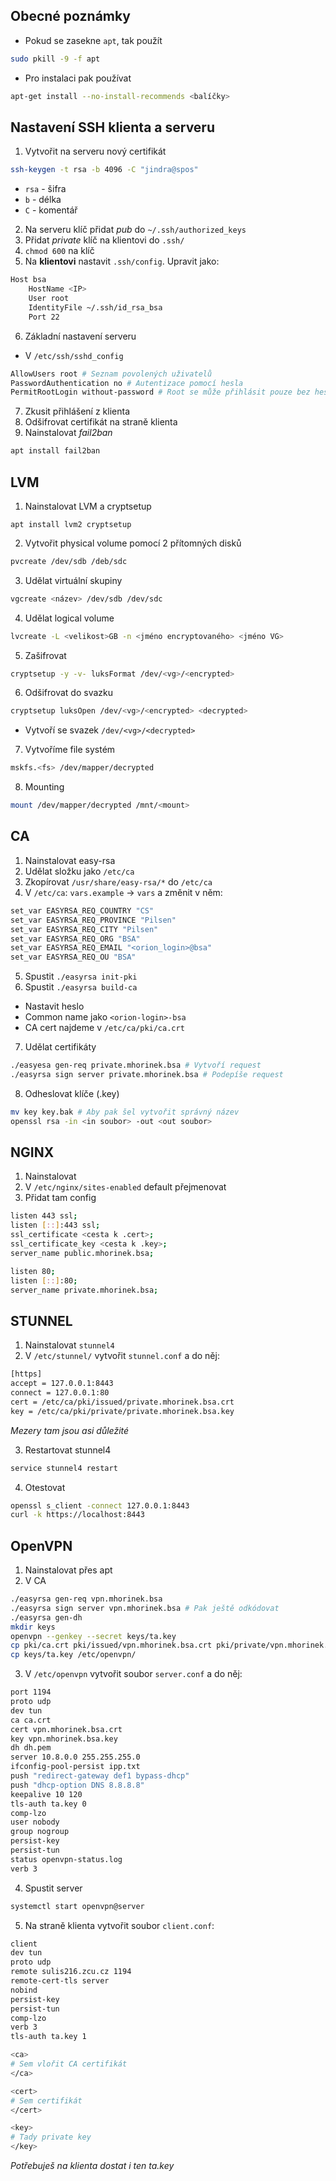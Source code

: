 ## Obecné poznámky

- Pokud se zasekne `apt`, tak použít 
```sh
sudo pkill -9 -f apt
```
- Pro instalaci pak používat
```sh
apt-get install --no-install-recommends <balíčky>
```

## Nastavení SSH klienta a serveru

1. Vytvořit na serveru nový certifikát
```sh
ssh-keygen -t rsa -b 4096 -C "jindra@spos"
```
- `rsa` - šifra
- `b` - délka
- `C` - komentář
2. Na serveru klíč přidat _pub_ do `~/.ssh/authorized_keys`
3. Přidat _private_ klíč na klientovi do `.ssh/`
4. `chmod 600` na klíč
5. Na __klientovi__ nastavit `.ssh/config`. Upravit jako:
```bash
Host bsa
    HostName <IP>
    User root
    IdentityFile ~/.ssh/id_rsa_bsa
    Port 22
```
6. Základní nastavení serveru
- V `/etc/ssh/sshd_config`
```sh
AllowUsers root # Seznam povolených uživatelů
PasswordAuthentication no # Autentizace pomocí hesla
PermitRootLogin without-password # Root se může přihlásit pouze bez hesla
```
7. Zkusit přihlášení z klienta
8. Odšifrovat certifikát na straně klienta
9. Nainstalovat _fail2ban_
```sh
apt install fail2ban
```

## LVM

1. Nainstalovat LVM a cryptsetup
```
apt install lvm2 cryptsetup
```
2. Vytvořit physical volume pomocí 2 přítomných disků
```sh
pvcreate /dev/sdb /deb/sdc
```
3. Udělat virtuální skupiny
```sh
vgcreate <název> /dev/sdb /dev/sdc
```
4. Udělat logical volume
```sh
lvcreate -L <velikost>GB -n <jméno encryptovaného> <jméno VG>
```
5. Zašifrovat
```sh
cryptsetup -y -v- luksFormat /dev/<vg>/<encrypted>
```
6. Odšifrovat do svazku
```sh
cryptsetup luksOpen /dev/<vg>/<encrypted> <decrypted>
```
- Vytvoří se svazek `/dev/<vg>/<decrypted>`
7. Vytvoříme file systém 
```sh
mskfs.<fs> /dev/mapper/decrypted
```
8. Mounting
```sh
mount /dev/mapper/decrypted /mnt/<mount>
```

## CA 

1. Nainstalovat easy-rsa
2. Udělat složku jako `/etc/ca`
3. Zkopírovat `/usr/share/easy-rsa/*` do `/etc/ca`
4. V `/etc/ca`: `vars.example` -> `vars` a změnit v něm:
```sh
set_var EASYRSA_REQ_COUNTRY "CS"
set_var EASYRSA_REQ_PROVINCE "Pilsen"
set_var EASYRSA_REQ_CITY "Pilsen"
set_var EASYRSA_REQ_ORG "BSA"
set_var EASYRSA_REQ_EMAIL "<orion_login>@bsa"
set_var EASYRSA_REQ_OU "BSA"
```
5. Spustit `./easyrsa init-pki`
6. Spustit `./easyrsa build-ca`
- Nastavit heslo
- Common name jako `<orion-login>-bsa`
- CA cert najdeme v `/etc/ca/pki/ca.crt`
7. Udělat certifikáty
```sh
./easyesa gen-req private.mhorinek.bsa # Vytvoří request
./easyrsa sign server private.mhorinek.bsa # Podepíše request
```
8. Odheslovat klíče (.key)
```sh
mv key key.bak # Aby pak šel vytvořit správný název
openssl rsa -in <in soubor> -out <out soubor>
```

## NGINX

1. Nainstalovat
2. V `/etc/nginx/sites-enabled` default přejmenovat
3. Přidat tam config
```sh
listen 443 ssl;
listen [::]:443 ssl;
ssl_certificate <cesta k .cert>;
ssl_certificate_key <cesta k .key>;
server_name public.mhorinek.bsa;
```
```sh
listen 80;
listen [::]:80;
server_name private.mhorinek.bsa;
```

## STUNNEL

1. Nainstalovat `stunnel4`
2. V `/etc/stunnel/` vytvořit `stunnel.conf` a do něj:
```sh
[https]
accept = 127.0.0.1:8443
connect = 127.0.0.1:80
cert = /etc/ca/pki/issued/private.mhorinek.bsa.crt
key = /etc/ca/pki/private/private.mhorinek.bsa.key
```
_Mezery tam jsou asi důležité_ 

3. Restartovat stunnel4
```sh
service stunnel4 restart
```
4. Otestovat
```sh
openssl s_client -connect 127.0.0.1:8443
curl -k https://localhost:8443
```

## OpenVPN

1. Nainstalovat přes apt
2. V CA 
```sh
./easyrsa gen-req vpn.mhorinek.bsa
./easyrsa sign server vpn.mhorinek.bsa # Pak ještě odkódovat
./easyrsa gen-dh
mkdir keys
openvpn --genkey --secret keys/ta.key
cp pki/ca.crt pki/issued/vpn.mhorinek.bsa.crt pki/private/vpn.mhorinek.bsa.key pki/dh.pem /etc/openvpn
cp keys/ta.key /etc/openvpn/
```
3. V `/etc/openvpn` vytvořit soubor `server.conf` a do něj:
```sh
port 1194
proto udp
dev tun
ca ca.crt
cert vpn.mhorinek.bsa.crt
key vpn.mhorinek.bsa.key
dh dh.pem
server 10.8.0.0 255.255.255.0
ifconfig-pool-persist ipp.txt
push "redirect-gateway def1 bypass-dhcp"
push "dhcp-option DNS 8.8.8.8"
keepalive 10 120
tls-auth ta.key 0
comp-lzo
user nobody
group nogroup
persist-key
persist-tun
status openvpn-status.log
verb 3
```
4. Spustit server 
```sh
systemctl start openvpn@server
```
5. Na straně klienta vytvořit soubor `client.conf`:
```sh
client
dev tun
proto udp
remote sulis216.zcu.cz 1194
remote-cert-tls server
nobind
persist-key
persist-tun
comp-lzo
verb 3
tls-auth ta.key 1

<ca>
# Sem vlořit CA certifikát
</ca>

<cert>
# Sem certifikát
</cert>

<key>
# Tady private key
</key>
```
_Potřebuješ na klienta dostat i ten ta.key_